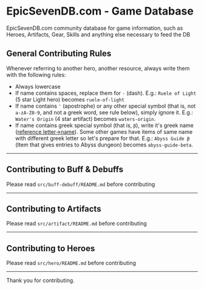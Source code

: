 # EpicSevenDB.com - Game Database

EpicSevenDB.com community database for game information, such as Heroes, Artifacts, Gear, Skills and anything else necessary to feed the DB

## General Contributing Rules

Whenever referring to another hero, another resource, always write them with the following rules:

-   Always lowercase
-   If name contains spaces, replace them for `-` (dash). E.g.: `Ruele of Light` (5 star Light hero) becomes `ruele-of-light`
-   If name contains `'` (apostrophe) or any other special symbol (that is, not `a-zA-Z0-9`, and not a greek word, see rule below), simply ignore it. E.g.: `Water's Origin` (4 star artifact) becomes `waters-origin`.
-   If name contains greek special symbol (that is, `β`), write it's greek name ([reference letter->name](https://en.wikipedia.org/wiki/Greek_alphabet#Sound_values)). Some other games have items of same name with different greek letter so let's prepare for that. E.g.: `Abyss Guide β` (Item that gives entries to Abyss dungeon) becomes `abyss-guide-beta`.

---

## Contributing to Buff & Debuffs

Please read `src/buff-debuff/README.md` before contributing

---

## Contributing to Artifacts

Please read `src/artifact/README.md` before contributing

---

## Contributing to Heroes

Please read `src/hero/README.md` before contributing

---

Thank you for contributing.
